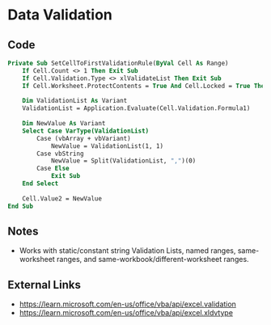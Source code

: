 # Data Validation
## Code
```vb
Private Sub SetCellToFirstValidationRule(ByVal Cell As Range)
    If Cell.Count <> 1 Then Exit Sub
    If Cell.Validation.Type <> xlValidateList Then Exit Sub
    If Cell.Worksheet.ProtectContents = True And Cell.Locked = True Then Exit Sub
    
    Dim ValidationList As Variant
    ValidationList = Application.Evaluate(Cell.Validation.Formula1)
    
    Dim NewValue As Variant
    Select Case VarType(ValidationList)
        Case (vbArray + vbVariant)
            NewValue = ValidationList(1, 1)
        Case vbString
            NewValue = Split(ValidationList, ",")(0)
        Case Else
            Exit Sub
    End Select
    
    Cell.Value2 = NewValue
End Sub
```

## Notes
- Works with static/constant string Validation Lists, named ranges, same-worksheet ranges, and same-workbook/different-worksheet ranges.

## External Links
- https://learn.microsoft.com/en-us/office/vba/api/excel.validation
- https://learn.microsoft.com/en-us/office/vba/api/excel.xldvtype